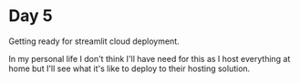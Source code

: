 # Day 5

Getting ready for streamlit cloud deployment.

In my personal life I don't think I'll have need for this as I host everything at home but I'll see what it's like to deploy to their hosting solution.
